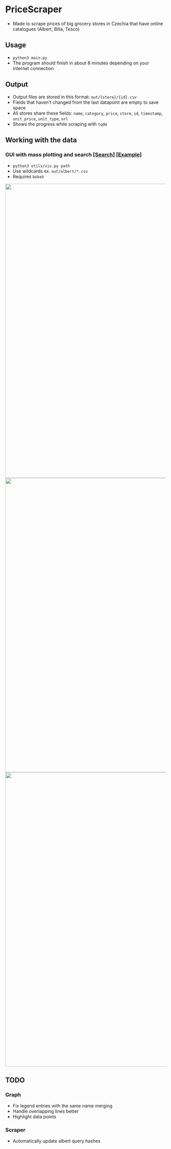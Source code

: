 # PriceScraper
- Made to scrape prices of big grocery stores in Czechia that have online catalogues (Albert, Billa, Tesco) 

## Usage
- `python3 main.py`
- The program should finish in about 8 minutes depending on your internet connection

## Output
- Output files are stored in this format: `out/{store}/{id}.csv`
- Fields that haven't changed from the last datapoint are empty to save space
- All stores share these fields: `name`, `category`, `price`, `store`, `id`, `timestamp`, `unit_price`, `unit_type`, `url`
- Shows the progress while scraping with `tqdm`

## Working with the data
### GUI with mass plotting and search [[Search]](http://158.101.162.168:8081/graph/static/search.html) [[Example]](http://158.101.162.168:8081/graph?graph&ids[]=tesco%3B2001019141652&ids[]=tesco%3B2001130909583&ids[]=tesco%3B2001000151875&ids[]=tesco%3B2001130898559&ids[]=tesco%3B2001130294293&ids[]=tesco%3B2001130907487&ids[]=tesco%3B2001130294254&ids[]=tesco%3B2001130905057&ids[]=tesco%3B2001130905063&ids[]=tesco%3B2001130905073&ids[]=albert%3B20480905&ids[]=albert%3B22459466&ids[]=albert%3B27344064&ids[]=albert%3B26109718&ids[]=albert%3B21976056&ids[]=billa%3B82322229&ids[]=billa%3B82316363&ids[]=billa%3B82315094)
- `python3 utils/vis.py path`
- Use wildcards ex. `out/albert/*.csv`
- Requires `bokeh`

<img src="https://michalhrbek.github.io/images/pricescraper/list.png" width=920>
<img src="https://michalhrbek.github.io/images/pricescraper/bokeh_plot.png" width=920>
<img src="https://michalhrbek.github.io/images/pricescraper/info.png" width=920>

## TODO
### Graph
- Fix legend entries with the same name merging
- Handle overlapping lines better
- Highlight data points
### Scraper
- Automatically update albert query hashes